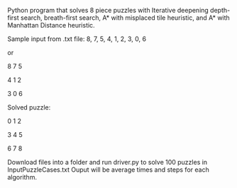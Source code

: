 Python program that solves 8 piece puzzles with Iterative deepening depth-first search, breath-first search, 
A* with misplaced tile heuristic, and A* with Manhattan Distance heuristic.

Sample input from .txt file: 8, 7, 5, 4, 1, 2, 3, 0, 6

or


  8 7 5
  
  4 1 2
  
  3 0 6

Solved puzzle: 


  0 1 2
  
  3 4 5
  
  6 7 8
  
Download files into a folder and run driver.py to solve 100 puzzles in InputPuzzleCases.txt
Ouput will be average times and steps for each algorithm.
